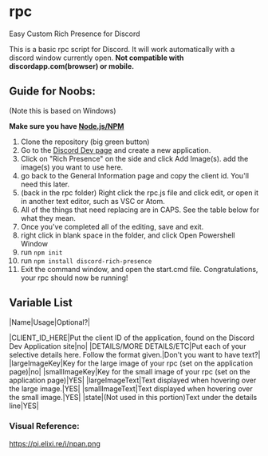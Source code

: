 # rpc
Easy Custom Rich Presence for Discord

This is a basic rpc script for Discord. It will work automatically with a discord window currently open. **Not compatible with discordapp.com(browser) or mobile.**

## Guide for Noobs:
(Note this is based on Windows)

**Make sure you have [Node.js/NPM](https://nodejs.org/dist/v10.15.3/node-v10.15.3-x64.msi)**
1. Clone the repository (big green button)
2. Go to the [Discord Dev page](https://discordapp.com/developers/applications) and create a new application.
3. Click on "Rich Presence" on the side and click Add Image(s). add the image(s) you want to use here.
4. go back to the General Information page and copy the client id. You'll need this later.
5. (back in the rpc folder) Right click the rpc.js file and click edit, or open it in another text editor, such as VSC or Atom.
6. All of the things that need replacing are in CAPS. See the table below for what they mean.
7. Once you've completed all of the editing, save and exit.
8. right click in blank space in the folder, and click Open Powershell Window
9. run `npm init`
10. run `npm install discord-rich-presence`
11. Exit the command window, and open the start.cmd file. Congratulations, your rpc should now be running!

## Variable List

|Name|Usage|Optional?|

|CLIENT_ID_HERE|Put the client ID of the application, found on the Discord Dev Application site|no|
|DETAILS/MORE DETAILS/ETC|Put each of your selective details here. Follow the format given.|Don't you want to have text?|
|largeImageKey|Key for the large image of your rpc (set on the application page)|no|
|smallImageKey|Key for the small image of your rpc (set on the application page)|YES|
|largeImageText|Text displayed when hovering over the large image.|YES|
|smallImageText|Text displayed when hovering over the small image.|YES|
|state|(Not used in this portion)Text under the details line|YES|


### Visual Reference:
https://pi.elixi.re/i/npan.png
